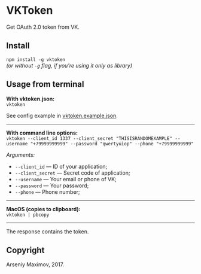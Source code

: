 # VKToken

Get OAuth 2.0 token from VK.

## Install
```npm install -g vktoken```<br>
*(or without `-g` flag, if you're using it only as library)*

## Usage from terminal
**With vktoken.json:**<br>
```vktoken```

See config example in [vktoken.example.json](https://github.com/notarseniy/vktoken/blob/master/vktoken.example.json).
<hr>

**With command line options:**<br>
```vktoken --client_id 1337 --client_secret "THISISRANDOMEXAMPLE" --username "+79999999999" --password "qwertyuiop" --phone "+79999999999"```

*Arguments:*
* `--client_id` — ID of your application;
* `--client_secret` — Secret code of application;
* `--username` — Your email or phone of VK;
* `--password` — Your password;
* `--phone` — Phone number;
<hr>

**MacOS (copies to clipboard):**<br>
```vktoken | pbcopy```
<hr>

The response contains the token.

## Copyright
Arseniy Maximov, 2017.

